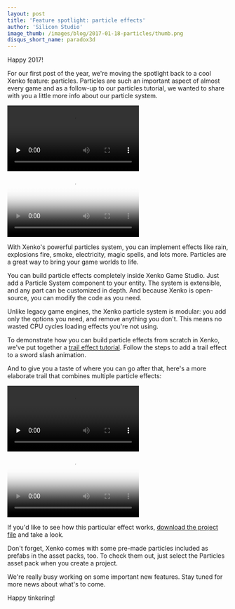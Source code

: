 ```yaml
---
layout: post
title: 'Feature spotlight: particle effects'
author: 'Silicon Studio'
image_thumb: /images/blog/2017-01-18-particles/thumb.png
disqus_short_name: paradox3d
---
```


Happy 2017! 

For our first post of the year, we're moving the spotlight back to a cool Xenko feature: particles. Particles are such an important aspect of almost every game and as a follow-up to our particles tutorial, we wanted to share with you a little more info about our particle system.

<p>
  <div id="Particles_popup" class="mfp-video mfp-hide embed-responsive-anyratio">
    <video controls="" loop="" preload="none">
        <source src="../../images/blog/2017-01-18-particles/particle-effects-final-compressed.mp4" type="video/mp4">
    </video>
  </div>
  <a href="#Particles_popup" class="video-popup">
    <div class="embed-responsive-anyratio"><div class="zoom-in"></div><div class="video-play-button"></div>
      <video autoplay loop class="responsive-video" poster="../../images/blog/2017-01-18-particles/particle-effects-final-pic.jpg" onplay="feature_video_onplay(event)" onpause="feature_video_onpause(event)">
         <source src="../../images/blog/2017-01-18-particles/particle-effects-final-compressed.mp4" type="video/mp4">
      </video>
    </div>
  </a>
</p>

With Xenko's powerful particles system, you can implement effects like rain, explosions fire, smoke, electricity, magic spells, and lots more. Particles are a great way to bring your game worlds to life.

You can build particle effects completely inside Xenko Game Studio. Just add a Particle System component to your entity. The system is extensible, and any part can be customized in depth. And because Xenko is open-source, you can modify the code as you need.

Unlike legacy game engines, the Xenko particle system is modular: you add only the options you need, and remove anything you don't. This means no wasted CPU cycles loading effects you're not using.

To demonstrate how you can build particle effects from scratch in Xenko, we've put together a [trail effect tutorial](http://doc.stride3d.net/latest/manual/particles/tutorials/create-a-trail.html). Follow the steps to add a trail effect to a sword slash animation.

And to give you a taste of where you can go after that, here's a more elaborate trail that combines multiple particle effects:

<p>
  <div id="Swordslash_popup" class="mfp-video mfp-hide embed-responsive-anyratio">
    <video controls="" loop="" preload="none">
        <source src="../../images/blog/2017-01-18-particles/sword-slash.mp4" type="video/mp4">
    </video>
  </div>
  <a href="#Swordslash_popup" class="video-popup">
    <div class="embed-responsive-anyratio"><div class="zoom-in"></div><div class="video-play-button"></div>
      <video autoplay loop class="responsive-video" poster="../../images/blog/2017-01-18-particles/sword-slash.jpg" onplay="feature_video_onplay(event)" onpause="feature_video_onpause(event)">
         <source src="../../images/blog/2017-01-18-particles/sword-slash.mp4" type="video/mp4">
      </video>
    </div>
  </a>
</p>

If you'd like to see how this particular effect works, [download the project file](http://doc.stride3d.net/latest/manual/particles/tutorials/media/MyTrailEffect.zip) and take a look.

Don't forget, Xenko comes with some pre-made particles included as prefabs in the asset packs, too. To check them out, just select the Particles asset pack when you create a project.

We're really busy working on some important new features. Stay tuned for more news about what's to come. 

Happy tinkering!